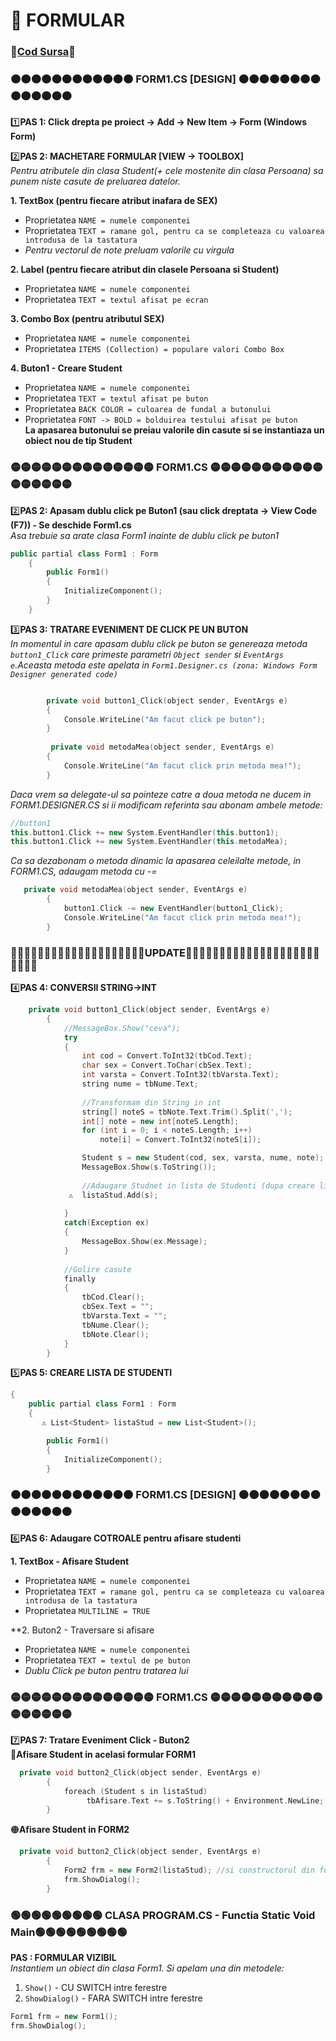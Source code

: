 # 📜 FORMULAR  </br>
### 🔮[Cod Sursa]()🔮
### 🟠🟠🟠🟠🟠🟠🟠🟠🟠🟠🟠🟠 FORM1.CS [DESIGN] 🟠🟠🟠🟠🟠🟠🟠🟠🟠🟠🟠🟠🟠🟠
1️⃣**PAS 1: Click drepta pe proiect -> Add -> New Item -> Form (Windows Form)**</br>

2️⃣**PAS 2: MACHETARE FORMULAR [VIEW -> TOOLBOX]**</br>
*Pentru atributele din clasa Student(+ cele mostenite din clasa Persoana) sa punem niste casute de preluarea datelor.*</br>

**1. TextBox (pentru fiecare atribut inafara de SEX)**
- Proprietatea `NAME = numele componentei` </br>
- Proprietatea `TEXT = ramane gol, pentru ca se completeaza cu valoarea introdusa de la tastatura`</br>
- *Pentru vectorul de note preluam valorile cu virgula*</br>

**2. Label (pentru fiecare atribut din clasele Persoana si Student)** </br>
- Proprietatea `NAME = numele componentei` </br>
- Proprietatea `TEXT = textul afisat pe ecran` </br>

**3. Combo Box (pentru atributul SEX)** </br>
- Proprietatea `NAME = numele componentei` </br>
- Proprietatea `ITEMS (Collection) = populare valori Combo Box` </br>

**4. Buton1 - Creare Student** </br>
- Proprietatea `NAME = numele componentei` </br>
- Proprietatea `TEXT = textul afisat pe buton`  </br>
- Proprietatea `BACK COLOR = culoarea de fundal a butonului`</br>
- Proprietatea `FONT -> BOLD = bolduirea testului afisat pe buton`</br>
**La apasarea butonului se preiau valorile din casute si se instantiaza un obiect nou de tip Student**</br>

### 🟡🟡🟡🟡🟡🟡🟡🟡🟡🟡🟡🟡🟡🟡 FORM1.CS  🟡🟡🟡🟡🟡🟡🟡🟡🟡🟡🟡🟡🟡🟡🟡🟡🟡
2️⃣**PAS 2: Apasam dublu click pe Buton1 (sau click dreptata -> View Code (F7)) - Se deschide Form1.cs**</br>
*Asa trebuie sa arate clasa Form1 inainte de dublu click pe buton1*</br>
```cpp
public partial class Form1 : Form
    {
        public Form1()
        {
            InitializeComponent();
        }
    }
```

3️⃣**PAS 3: TRATARE EVENIMENT DE CLICK PE UN BUTON**</br>
*In momentul in care apasam dublu click pe buton se genereaza metoda `button1_Click` care primeste parametri `Object sender` si `EventArgs e`.Aceasta metoda este apelata in
`Form1.Designer.cs (zona: Windows Form Designer generated code)`*
```cpp

        private void button1_Click(object sender, EventArgs e)
        {
            Console.WriteLine("Am facut click pe buton");
        }
        
         private void metodaMea(object sender, EventArgs e)
        {
            Console.WriteLine("Am facut click prin metoda mea!");
        }
```
*Daca vrem sa delegate-ul sa pointeze catre a doua metoda ne ducem in FORM1.DESIGNER.CS si ii modificam referinta sau abonam ambele metode:*</br>
```cpp
//button1
this.button1.Click += new System.EventHandler(this.button1);
this.button1.Click += new System.EventHandler(this.metodaMea);
```
*Ca sa dezabonam o metoda dinamic la apasarea celeilalte metode, in FORM1.CS, adaugam metoda cu -=* </br>
```cpp
   private void metodaMea(object sender, EventArgs e)
        {
            button1.Click -= new EventHandler(button1_Click);
            Console.WriteLine("Am facut click prin metoda mea!");
        }
```
### 🔔🔔🔔🔔🔔🔔🔔🔔🔔🔔🔔🔔🔔🔔🔔🔔🔔🔔🔔🔔UPDATE🔔🔔🔔🔔🔔🔔🔔🔔🔔🔔🔔🔔🔔🔔🔔🔔🔔🔔🔔🔔🔔🔔🔔🔔
4️⃣**PAS 4: CONVERSII STRING->INT**</br>
```cpp
    private void button1_Click(object sender, EventArgs e)
        {
            //MessageBox.Show("ceva");
            try
            {
                int cod = Convert.ToInt32(tbCod.Text);
                char sex = Convert.ToChar(cbSex.Text);
                int varsta = Convert.ToInt32(tbVarsta.Text);
                string nume = tbNume.Text;
                
                //Transformam din String in int
                string[] noteS = tbNote.Text.Trim().Split(',');
                int[] note = new int[noteS.Length];
                for (int i = 0; i < noteS.Length; i++)
                    note[i] = Convert.ToInt32(noteS[i]);

                Student s = new Student(cod, sex, varsta, nume, note);
                MessageBox.Show(s.ToString());
                
                //Adaugare Studnet in lista de Studenti (dupa creare lista studenti)
             ⚠️  listaStud.Add(s);
               
            }
            catch(Exception ex)
            {
                MessageBox.Show(ex.Message);
            }
            
            //Golire casute
            finally
            {
                tbCod.Clear();
                cbSex.Text = "";
                tbVarsta.Text = "";
                tbNume.Clear();
                tbNote.Clear();
            }
        }

```
5️⃣**PAS 5: CREARE LISTA DE STUDENTI**</br>
```cpp
{
    public partial class Form1 : Form
    {
       ⚠️ List<Student> listaStud = new List<Student>();

        public Form1()
        {
            InitializeComponent();
        }
```

### 🟠🟠🟠🟠🟠🟠🟠🟠🟠🟠🟠🟠 FORM1.CS [DESIGN] 🟠🟠🟠🟠🟠🟠🟠🟠🟠🟠🟠🟠🟠🟠
6️⃣**PAS 6: Adaugare COTROALE pentru afisare studenti**</br>

**1. TextBox - Afisare Student**
- Proprietatea `NAME = numele componentei` </br>
- Proprietatea `TEXT = ramane gol, pentru ca se completeaza cu valoarea introdusa de la tastatura`</br>
- Proprietatea `MULTILINE = TRUE`</br>

**2. Buton2 - Traversare si afisare
- Proprietatea `NAME = numele componentei` </br>
- Proprietatea `TEXT = textul de pe buton`</br>
- *Dublu Click pe buton pentru tratarea lui*

### 🟡🟡🟡🟡🟡🟡🟡🟡🟡🟡🟡🟡🟡🟡 FORM1.CS  🟡🟡🟡🟡🟡🟡🟡🟡🟡🟡🟡🟡🟡🟡🟡🟡🟡
7️⃣**PAS 7: Tratare Eveniment Click - Buton2**</br>
🔴**Afisare Student in acelasi formular FORM1**</br>
```cpp
  private void button2_Click(object sender, EventArgs e)
        {
            foreach (Student s in listaStud)
                 tbAfisare.Text += s.ToString() + Environment.NewLine;
        }
```
🟠**Afisare Student in FORM2**</br>
```cpp
  private void button2_Click(object sender, EventArgs e)
        {
            Form2 frm = new Form2(listaStud); //si constructorul din form2 trebuie sa primeasca ca parametru lista de studenti
            frm.ShowDialog();
        }
```


### 🟢🟢🟢🟢🟢🟢🟢🟢🟢 CLASA PROGRAM.CS - Functia Static Void Main🟢🟢🟢🟢🟢🟢🟢🟢🟢
**PAS : FORMULAR VIZIBIL**</br>
*Instantiem un obiect din clasa Form1. Si apelam una din metodele:*</br>
1. `Show()` - CU SWITCH intre ferestre
2. `ShowDialog()` - FARA SWITCH intre ferestre

```cpp
Form1 frm = new Form1();
frm.ShowDialog();
```

